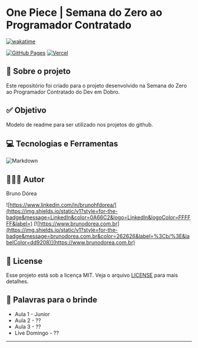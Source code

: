 # One Piece | Semana do Zero ao Programador Contratado

[![wakatime](https://wakatime.com/badge/user/68660678-6b86-4b78-98df-f5f41a37e1bc/project/27716161-c1c4-44de-8663-08a1dfa3ded8.svg)](https://wakatime.com/badge/user/68660678-6b86-4b78-98df-f5f41a37e1bc/project/27716161-c1c4-44de-8663-08a1dfa3ded8)

[![GitHub Pages](https://img.shields.io/static/v1?style=for-the-badge&message=GitHub+Pages&color=222222&logo=GitHub+Pages&logoColor=FFFFFF&label=)](https://brunodorea.github.io/)
[![Vercel](https://img.shields.io/static/v1?style=for-the-badge&message=Vercel&color=000000&logo=Vercel&logoColor=FFFFFF&label=)](#)

## 💼 Sobre o projeto

Este repositório foi criado para o projeto desenvolvido na Semana do Zero ao Programador Contratado do Dev em Dobro.

## ✅ Objetivo

Modelo de readme para ser utilizado nos projetos do github.

## 💻 Tecnologias e Ferramentas

![Markdown](https://img.shields.io/static/v1?style=for-the-badge&message=Markdown&color=000000&logo=Markdown&logoColor=FFFFFF&label=)

## 👨🏽‍💻 Autor

Bruno Dórea

![https://www.linkedin.com/in/brunohfdorea/](https://img.shields.io/static/v1?style=for-the-badge&message=LinkedIn&color=0A66C2&logo=LinkedIn&logoColor=FFFFFF&label=)
[![https://www.brunodorea.com.br](https://img.shields.io/static/v1?style=for-the-badge&message=brunodorea.com.br&color=262626&label=%3Cb/%3E&labelColor=dd9208)](https://www.brunodorea.com.br)

## 📝 License

Esse projeto está sob a licença MIT. Veja o arquivo [LICENSE](LICENSE) para mais detalhes.

## 📣 Palavras para o brinde

- Aula 1 - Junior
- Aula 2 - ??
- Aula 3 - ??
- Live Domingo - ??

---
